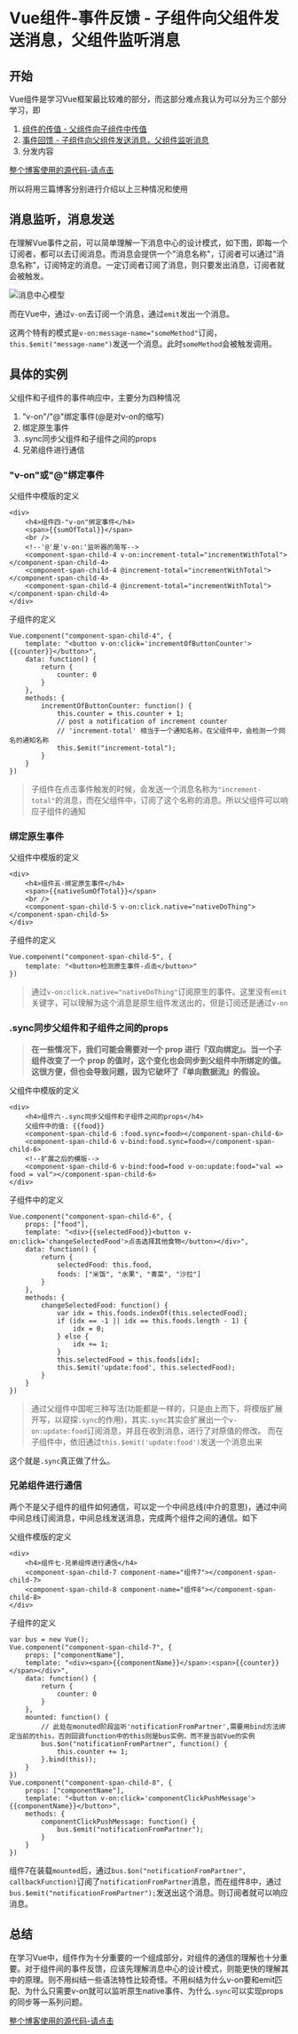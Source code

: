 # Vue组件-事件反馈 - 子组件向父组件发送消息，父组件监听消息

## 开始

Vue组件是学习Vue框架最比较难的部分，而这部分难点我认为可以分为三个部分学习，即

1. [组件的传值 - 父组件向子组件中传值](https://beyondverage0908.github.io/2018/05/08/blog-2018-05-08/)
2. [事件回馈 - 子组件向父组件发送消息，父组件监听消息](https://beyondverage0908.github.io/2018/05/11/blog-2018-05-11/)
3. 分发内容 

[整个博客使用的源代码-请点击](https://gitee.com/mdiep/LearnVue/blob/master/Html/component.html)

所以将用三篇博客分别进行介绍以上三种情况和使用

## 消息监听，消息发送

在理解Vue事件之前，可以简单理解一下消息中心的设计模式，如下图，即每一个订阅者，都可以去订阅消息。而消息会提供一个"消息名称"，订阅者可以通过"消息名称"，订阅特定的消息。一定订阅者订阅了消息，则只要发出消息，订阅者就会被触发。

![消息中心模型](https://raw.githubusercontent.com/beyondverage0908/Blog/master/resoure/message_center_pattern.jpg)

而在Vue中，通过`v-on`去订阅一个消息，通过`emit`发出一个消息。

这两个特有的模式是`v-on:message-name="someMethod"`订阅，`this.$emit("message-name")`发送一个消息。此时`someMethod`会被触发调用。

## 具体的实例

父组件和子组件的事件响应中，主要分为四种情况

1. "v-on"/"@"绑定事件(@是对v-on的缩写)
2. 绑定原生事件
3. .sync同步父组件和子组件之间的props
4. 兄弟组件进行通信

### "v-on"或"@"绑定事件

父组件中模版的定义

	<div>
		<h4>组件四-"v-on"绑定事件</h4>
		<span>{{sumOfTotal}}</span>
		<br />
		<!--'@'是'v-on:'监听器的简写-->
		<component-span-child-4 v-on:increment-total="incrementWithTotal"></component-span-child-4>
		<component-span-child-4 @increment-total="incrementWithTotal"></component-span-child-4>
		<component-span-child-4 @increment-total="incrementWithTotal"></component-span-child-4>
	</div>
	
子组件的定义

	Vue.component("component-span-child-4", {
		template: "<button v-on:click='incrementOfButtonCounter'>{{counter}}</button>",
		data: function() {
			return {
				counter: 0
			}
		},
		methods: {
			incrementOfButtonCounter: function() {
				this.counter = this.counter + 1;
				// post a notification of increment counter
				// 'increment-total' 相当于一个通知名称，在父组件中，会检测一个同名的通知名称
				this.$emit("increment-total");
			}
		}
	})
	
> 子组件在点击事件触发的时候，会发送一个消息名称为`"increment-total"`的消息，而在父组件中，订阅了这个名称的消息。所以父组件可以响应子组件的通知

### 绑定原生事件

父组件中模版的定义

	<div>
		<h4>组件五-绑定原生事件</h4>
		<span>{{nativeSumOfTotal}}</span>
		<br />
		<component-span-child-5 v-on:click.native="nativeDoThing"></component-span-child-5>
	</div>
	
子组件的定义

	Vue.component("component-span-child-5", {
		template: "<button>检测原生事件-点击</button>"
	})
	
> 通过`v-on:click.native="nativeDoThing"`订阅原生的事件。这里没有`emit`关键字，可以理解为这个消息是原生组件发送出的，但是订阅还是通过`v-on`

### .sync同步父组件和子组件之间的props

>**在一些情况下，我们可能会需要对一个 prop 进行『双向绑定』。当一个子组件改变了一个 prop 的值时，这个变化也会同步到父组件中所绑定的值。这很方便，但也会导致问题，因为它破坏了『单向数据流』的假设。**

父组件中模版的定义

	<div>
		<h4>组件六-.sync同步父组件和子组件之间的props</h4>
		父组件中的值: {{food}}
		<component-span-child-6 :food.sync=food></component-span-child-6>
		<component-span-child-6 v-bind:food.sync=food></component-span-child-6>
		<!--扩展之后的模版-->
		<component-span-child-6 v-bind:food=food v-on:update:food="val => food = val"></component-span-child-6>
	</div>
	
子组件中的定义

	Vue.component("component-span-child-6", {
		props: ["food"],
		template: "<div>{{selectedFood}}<button v-on:click='changeSelectedFood'>点击选择其他食物</button></div>",
		data: function() {
			return {
				selectedFood: this.food,
				foods: ["米饭", "水果", "青菜", "沙拉"]			
			}
		},
		methods: {
			changeSelectedFood: function() {
				var idx = this.foods.indexOf(this.selectedFood);
				if (idx == -1 || idx == this.foods.length - 1) {
					idx = 0;
				} else {
					idx += 1;
				}
				this.selectedFood = this.foods[idx];
				this.$emit('update:food', this.selectedFood);
			}
		}
	})
	
> 通过父组件中国呢三种写法(功能都是一样的，只是由上而下，将模版扩展开写，以窥探`.sync`的作用)，其实`.sync`其实会扩展出一个`v-on:update:food`订阅消息，并且在收到消息，进行了对原值的修改。
> 而在子组件中，依旧通过`this.$emit('update:food')`发送一个消息出来

这个就是`.sync`真正做了什么。

### 兄弟组件进行通信

两个不是父子组件的组件如何通信，可以定一个中间总线(中介的意思)，通过中间中间总线订阅消息，中间总线发送消息，完成两个组件之间的通信。如下

父组件模版的定义

	<div>
		<h4>组件七-兄弟组件进行通信</h4>
		<component-span-child-7 component-name="组件7"></component-span-child-7>
		<component-span-child-8 component-name="组件8"></component-span-child-8>
	</div>
	
子组件的定义

	var bus = new Vue();
	Vue.component("component-span-child-7", {
		props: ["componentName"],
		template: "<div><span>{{componentName}}</span>:<span>{{counter}}</span></div>",
		data: function() {
			return {
				counter: 0
			}
		},
		mounted: function() {
			// 此处在monuted阶段监听'notificationFromPartner',需要用bind方法绑定当前的this，否则回调function中的this则是bus实例，而不是当前Vue的实例
			bus.$on("notificationFromPartner", function() {
				this.counter += 1;
			}.bind(this));
		}
	})
	Vue.component("component-span-child-8", {
		props: ["componentName"],
		template: "<button v-on:click='componentClickPushMessage'>{{componentName}}</button>",
		methods: {
			componentClickPushMessage: function() {
				bus.$emit("notificationFromPartner");
			}
		}
	})

组件7在装载`mounted`后，通过`bus.$on("notificationFromPartner", callbackFunction)`订阅了`notificationFromPartner`消息，而在组件8中，通过`bus.$emit("notificationFromPartner");`发送出这个消息。则订阅者就可以响应消息。

## 总结

在学习Vue中，组件作为十分重要的一个组成部分，对组件的通信的理解也十分重要。对于组件间的事件反馈，应该先理解消息中心的设计模式，则能更快的理解其中的原理。则不用纠结一些语法特性比较奇怪。不用纠结为什么v-on要和emit匹配、为什么只需要v-on就可以监听原生native事件、为什么`.sync`可以实现props的同步等一系列问题。

[整个博客使用的源代码-请点击](https://gitee.com/mdiep/LearnVue/blob/master/Html/component.html)
